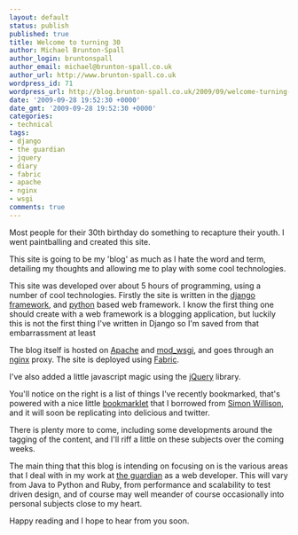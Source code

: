 ```yaml
---
layout: default
status: publish
published: true
title: Welcome to turning 30
author: Michael Brunton-Spall
author_login: bruntonspall
author_email: michael@brunton-spall.co.uk
author_url: http://www.brunton-spall.co.uk
wordpress_id: 71
wordpress_url: http://blog.brunton-spall.co.uk/2009/09/welcome-turning-30/
date: '2009-09-28 19:52:30 +0000'
date_gmt: '2009-09-28 19:52:30 +0000'
categories:
- technical
tags:
- django
- the guardian
- jquery
- diary
- fabric
- apache
- nginx
- wsgi
comments: true
---
```

Most people for their 30th birthday do something to recapture their youth. I went paintballing and created this site.

This site is going to be my 'blog' as much as I hate the word and term, detailing my thoughts and allowing me to play with some cool technologies.

<!--more-->
This site was developed over about 5 hours of programming, using a number of cool technologies. Firstly the site is written in the <a href="http://www.djangoproject.net">django framework</a>, and <a href="http://www.python.org">python</a> based web framework. I know the first thing one should create with a web framework is a blogging application, but luckily this is not the first thing I've written in Django so I'm saved from that embarrassment at least

The blog itself is hosted on <a href="http://httpd.apache.org">Apache</a> and <a href="http://code.google.com/p/modwsgi/">mod_wsgi</a>, and goes through an <a href="http://nginx.net/">nginx</a> proxy. The site is deployed using <a href="http://fabfile.org">Fabric</a>.

I've also added a little javascript magic using the <a href="http://jquery.com">jQuery</a> library.

You'll notice on the right is a list of things I've recently bookmarked, that's powered with a nice little <a href="http://gist.github.com/191220">bookmarklet</a> that I borrowed from <a href="http://www.simonwillison.net">Simon Willison</a>, and it will soon be replicating into delicious and twitter.

There is plenty more to come, including some developments around the tagging of the content, and I'll riff a little on these subjects over the coming weeks.

The main thing that this blog is intending on focusing on is the various areas that I deal with in my work at <a href="http://www.guardian.co.uk">the guardian</a> as a web developer. This will vary from Java to Python and Ruby, from performance and scalability to test driven design, and of course may well meander of course occasionally into personal subjects close to my heart.

Happy reading and I hope to hear from you soon.

